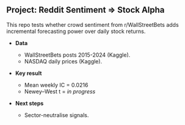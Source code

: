 ## Project: Reddit Sentiment ⇒ Stock Alpha

This repo tests whether crowd sentiment from r/WallStreetBets
adds incremental forecasting power over daily stock returns.

* **Data**  
  * WallStreetBets posts 2015-2024 (Kaggle).  
  * NASDAQ daily prices (Kaggle).

* **Key result**  
  * Mean weekly IC = 0.0216
  * Newey–West t = *in progress*

* **Next steps**  
  * Sector-neutralise signals.  
